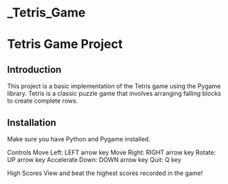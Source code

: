 # _Tetris_Game


# Tetris Game Project

## Introduction

This project is a basic implementation of the Tetris game using the Pygame library. Tetris is a classic puzzle game that involves arranging falling blocks to create complete rows.





## Installation

Make sure you have Python and Pygame installed. 

Controls
Move Left: LEFT arrow key
Move Right: RIGHT arrow key
Rotate: UP arrow key
Accelerate Down: DOWN arrow key
Quit: Q key


High Scores
View and beat the highest scores recorded in the game!


